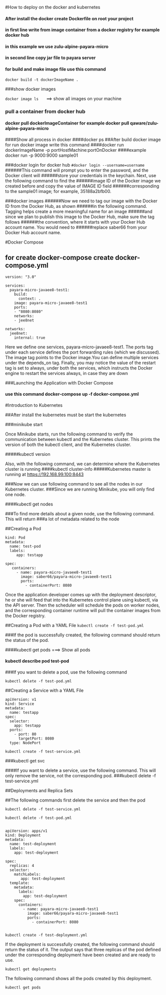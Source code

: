 #How to deploy on  the docker and kubernetes
#### After install the docker create Dockerfile on root your project
#### in first line write from image container from a docker registry for example docker hub
#### in this example we use zulu-alpine-payara-micro 
#### in second line copy jar file to payara server
#### for build and make image file use this command
```
docker build -t dockerImageName .
```
###show docker images

```docker image ls   ```    ==> show all images on your machine

### pull a container from docker hub
#### docker pull dockerImageContainer for example docker pull qaware/zulu-alpine-payara-micro

####Show all process in docker
####docker ps 
##After build docker image for run docker image write this command
####docker run dockerImageName -p portHostMachine:portOnDocker
####example docker run -p 9000:9000 sample01

###docker login for docker hub
```#docker login --username=username ```
######This command will prompt you to enter the password, and the Docker client will
######store your credentials in the keychain. Next, use the following command to find the
######image ID of the Docker image we created before and copy the value of IMAGE ID field
######corresponding to the sample01 image; for example, 35188a2bfb00.

###docker images
######Now we need to tag our image with the Docker ID from the Docker Hub, as shown
######in the following command. Tagging helps create a more meaningful name for an image
######and since we plan to publish this image to the Docker Hub, make sure the tag follows
######the convention, where it starts with your Docker Hub account name. You would need to
######replace saber66 from your Docker Hub account name.
 
#Docker Compose
## for create docker-compose create docker-compose.yml

```
version: "3.0"

services:
  payara-micro-javaee8-test1:
    build:
      context: .
    image: payara-micro-javaee8-test1
    ports:
    - "8080:8080"
    networks:
    - jee8net
     
networks:
  jee8net:
    internal: true
```
Here we define one services, payara-micro-javaee8-test1.
The ports tag under each service defines the port forwarding rules (which we discussed). 
The image tag  points to the Docker image.You can define multiple services under the
depends_on tag. Finally, you may notice the value of the restart tag is set to always,
under both the services, which instructs the Docker engine to restart the services always, in case they are down

###Launching the Application with Docker Compose
#### use this command docker-compose up -f docker-compose.yml

#Introduction to Kubernetes

##After install the kubernetes must be start the kubernetes

###minikube start

Once Minikube starts, run the following command to verify the communication
between kubectl and the Kubernetes cluster. This prints the version of both the kubectl
client, and the Kubernetes cluster.

#####kubectl version

Also, with the following command, we can determine where the Kubernetes cluster
is running
####kubectl cluster-info
#####Kubernetes master is running at https://192.168.99.100:8443

###Now we can use following command to see all the nodes in our Kubernetes cluster.
###Since we are running Minikube, you will only find one node.

####kubectl get nodes

###To find more details about a given node, use the following command. This will return
###a lot of metadata related to the node

##Creating a Pod
```
kind: Pod
metadata:
  name: test-pod
  labels:
     app: testapp

spec:
   containers:
     - name: payara-micro-javaee8-test1
       image: saber66/payara-micro-javaee8-test1
       ports:
         - containerPort: 8080
```       
Once the application developer comes up with the deployment descriptor, he or she
will feed that into the Kubernetes control plane using kubectl, via the API server. Then
the scheduler will schedule the pods on worker nodes, and the corresponding container
runtime will pull the container images from the Docker registry.

##Creating a Pod with a YAML File
```kubectl create -f test-pod.yml ```

###If the pod is successfully created, the following command should return the status of the pod.

####kubectl get pods ===> Show all pods

#### kubectl describe pod test-pod 

###If you want to delete a pod, use the following command

```kubectl delete -f test-pod.yml```

##Creating a Service with a YAML File
```
apiVersion: v1
kind: Service
metadata:
  name: testapp
spec:
  selector:
    app: testapp
  ports:
    - port: 80
      targetPort: 8080
  type: NodePort
 ```
```kubectl create -f test-service.yml```

###kubectl get svc

####If you want to delete a service, use the following command. This will only remove the  service, not the corresponding pod.
###kubectl delete -f test-service.yml

##Deployments and Replica Sets
 
##The following commands first delete the service and then the pod

```
kubectl delete -f test-service.yml 

kubectl delete -f test-pod.yml 


apiVersion: apps/v1
kind: Deployment
metadata:
  name: test-deployment
  labels:
    app: test-deployment

spec:
  replicas: 4
  selector:
    matchLabels:
       app: test-deployment
  template:
    metadata:
      labels:
        app: test-deployment
    spec:
      containers:
        - name: payara-micro-javaee8-test1
          image: saber66/payara-micro-javaee8-test1
          ports:
            - containerPort: 8080


kubectl create -f test-deployment.yml

```
If the deployment is successfully created, the following command should return
the status of it. The output says that three replicas of the pod defined under the
corresponding deployment have been created and are ready to use.

```kubectl get deployments```

The following command shows all the pods created by this deployment.

```kubectl get pods```
 
 
 